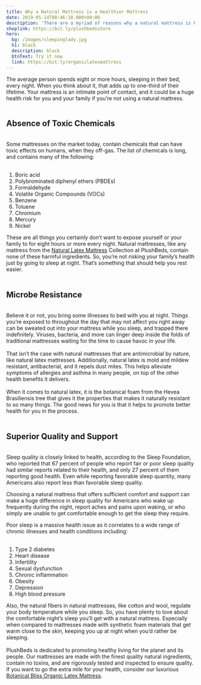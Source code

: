 ```yaml
---
title: Why a Natural Mattress is a Healthier Mattress
date: 2019-05-14T08:46:10.000+00:00
description: 'There are a myriad of reasons why a natural mattress is healthier than one made from petrochemicals. Find out what is in PlushBeds mattresses and what is not. '
shoplink: https://bit.ly/plushbedsstore
hero:
  bg: /images/sleepinglady.jpg 
  h1: black
  description: black
  btnText: Try it now
  link: https://bit.ly/organiclatexmattress
---
```


The average person spends eight or more hours, sleeping in their bed, every night. When you think about it, that adds up to one-third of their lifetime. Your mattress is an intimate point of contact, and it could be a huge health risk for you and your family if you’re not using a natural mattress.
<br>
<br>
<h2>Absence of Toxic Chemicals</h2>
<br>
Some mattresses on the market today, contain chemicals that can have toxic effects on humans, when they off-gas. The list of chemicals is long, and contains many of the following:
<br>
<br>
<ol>
<li>Boric acid</li>
<li>Polybrominated diphenyl ethers (PBDEs)</li>
<li>Formaldehyde</li>
<li>Volatile Organic Compounds (VOCs)</li>
<li>Benzene</li>
<li>Toluene</li>
<li>Chromium</li>
<li>Mercury</li>
<li>Nickel</li>
</ol>

These are all things you certainly don’t want to expose yourself or your family to for eight hours or more every night. Natural mattresses, like any mattress from the 
<a href="https://bit.ly/organiclatexmattress">Natural Latex Mattress</a> Collection at PlushBeds, contain none of these harmful ingredients. So, you’re not risking your family’s health just by going to sleep at night. That’s something that should help you rest easier.
<br>
<br>
<h2>Microbe Resistance</h2>
<br>
Believe it or not, you bring some illnesses to bed with you at night. Things you’re exposed to throughout the day that may not affect you right away can be sweated out into your mattress while you sleep, and trapped there indefinitely. Viruses, bacteria, and more can linger deep inside the folds of traditional mattresses waiting for the time to cause havoc in your life.
<br>
<br>
That isn’t the case with natural mattresses that are antimicrobial by nature, like natural latex mattresses. Additionally, natural latex is mold and mildew resistant, antibacterial, and it repels dust mites. This helps alleviate symptoms of allergies and asthma in many people, on top of the other health benefits it delivers.
<br>
<br>
When it comes to natural latex, it is the botanical foam from the Hevea Brasiliensis tree that gives it the properties that makes it naturally resistant to so many things. The good news for you is that it helps to promote better health for you in the process.
<br>
<br>
<h2>Superior Quality and Support</h2>
<br>
Sleep quality is closely linked to health, according to the Sleep Foundation, who reported that 67 percent of people who report fair or poor sleep quality had similar reports related to their health, and only 27 percent of them reporting good health. Even while reporting favorable sleep quantity, many Americans also report less than favorable sleep quality.

Choosing a natural mattress that offers sufficient comfort and support can make a huge difference in sleep quality for Americans who wake up frequently during the night, report aches and pains upon waking, or who simply are unable to get comfortable enough to get the sleep they require.

Poor sleep is a massive health issue as it correlates to a wide range of chronic illnesses and health conditions including:
<br>
<br>
<ol>
<li>Type 2 diabetes</li>
<li>Heart disease</li>
<li>Infertility</li>
<li>Sexual dysfunction</li>
<li>Chronic inflammation</li>
<li>Obesity</li>
<li>Depression</li>
<li>High blood pressure</li>
</ol>
Also, the natural fibers in natural mattresses, like cotton and wool, regulate your body temperature while you sleep. So, you have plenty to love about the comfortable night’s sleep you’ll get with a natural mattress. Especially when compared to mattresses made with synthetic foam materials that get warm close to the skin, keeping you up at night when you’d rather be sleeping.
<br>
<br>
PlushBeds is dedicated to promoting healthy living for the planet and its people. Our mattresses are made with the finest quality natural ingredients, contain no toxins, and are rigorously tested and inspected to ensure quality. If you want to go the extra mile for your health, consider our luxurious <a href="https://bit.ly/organiclatexmattress">Botanical Bliss Organic Latex Mattress</a>.
